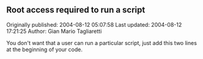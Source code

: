 ## Root access required to run a script

Originally published: 2004-08-12 05:07:58
Last updated: 2004-08-12 17:21:25
Author: Gian Mario Tagliaretti

You don't want that a user can run a particular script, just add this two lines at the beginning of your code.